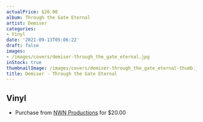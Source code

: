 ```yaml
---
actualPrice: $20.00
album: Through the Gate Eternal
artist: Demiser
categories:
- Vinyl
date: '2021-09-13T05:06:22'
draft: false
images:
- /images/covers/demiser-through_the_gate_eternal.jpg
inStock: true
thumbnailImage: /images/covers/demiser-through_the_gate_eternal-thumb.jpg
title: Demiser - Through the Gate Eternal
---
```


## Vinyl
* Purchase from [NWN Productions](http://shop.nwnprod.com/index.php?route=product/product&path=75&product_id=17626&sort=pd.name&order=ASC) for $20.00
